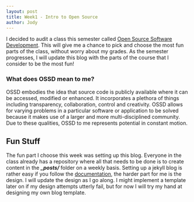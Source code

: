```yaml
---
layout: post
title: Week1 - Intro to Open Source
author: Jody
---
```


I decided to audit a class this semester called [Open Source Software Development](https://joannakl.github.io/ossd_s19). This will give me a chance to pick and choose the most fun parts of the class, without worry about my grades. As the semester progresses, I will update this blog with the parts of the course that I consider to be the most fun!  
### What does OSSD mean to me?  
OSSD embodies the idea that source code is publicly available where it can be accessed, modified or enhanced. It incorporates a plethora of things including transparency, collaboration, control and creativity. OSSD allows for varying problems in a particular software or application to be solved because it makes use of a larger and more multi-disciplined community. Due to these qualities, OSSD to me represents potential in constant motion.  
## Fun Stuff
The fun part I choose this week was setting up this blog. Everyone in the class already has a repository where all that needs to be done is to create content in the ***\_posts/*** folder on a weekly basis. Setting up a jekyll blog is rather easy if you follow the [documentation](https://jekyllrb.com/docs/step-by-step/01-setup/), the harder part for me is the design. I will update the design as I go along. I might implement a template later on if my design attempts utterly fail, but for now I will try my hand at designing my own blog template.  
